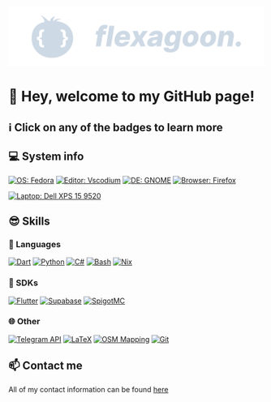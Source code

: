 <picture>
  <source media="(prefers-color-scheme: dark)" srcset="https://raw.githubusercontent.com/flexagoon/flexagoon/github/assets/header.png">
  <source media="(prefers-color-scheme: light)" srcset="https://raw.githubusercontent.com/flexagoon/flexagoon/github/assets/header-lightmode.png">
  <img alt="a cool header, too bad you can't see it" src="https://raw.githubusercontent.com/flexagoon/flexagoon/github/assets/header.png">
</picture>

# :wave: Hey, welcome to my GitHub page!

## :information_source: Click on any of the badges to learn more

## :computer: System info

[![OS: Fedora](https://shields.io/badge/OS-Fedora-51A2DA?style=for-the-badge&logoColor=white&logo=Fedora)](https://fedoraproject.org)
[![Editor: Vscodium](https://shields.io/badge/Editor-VSCode-007ACC?style=for-the-badge&logoColor=white&logo=Visual%20Studio%20Code)](https://code.visualstudio.com)
[![DE: GNOME](https://shields.io/badge/DE-GNOME-4A86CF?style=for-the-badge&logoColor=white&logo=GNOME)](https://gnome.org)
[![Browser: Firefox](https://shields.io/badge/Browser-Firefox-FF7139?style=for-the-badge&logoColor=white&logo=Firefox%20Browser)](https://mozilla.org/firefox)

[![Laptop: Dell XPS 15 9520](https://shields.io/badge/%F0%9F%92%BB%20Laptop-Dell%20XPS%2015%209520-007DB8?style=for-the-badge&logoColor=white)](https://www.dell.com/en-us/shop/dell-laptops/xps-15-laptop/spd/xps-15-9520-laptop/xn9520cto030s)

## :sunglasses: Skills

### :speech_balloon: Languages

[![Dart](https://shields.io/badge/Dart-0175C2?style=for-the-badge&logoColor=white&logo=dart)](https://dart.dev)
[![Python](https://shields.io/badge/Python-3776AB?style=for-the-badge&logoColor=white&logo=python)](https://python.org)
[![C#](<https://shields.io/badge/Microsoft%20Java%20(C%23)-239120?style=for-the-badge&logoColor=white&logo=c%20sharp>)](https://docs.microsoft.com/en-us/dotnet/csharp)
[![Bash](https://shields.io/badge/Bash-4EAA25?style=for-the-badge&logoColor=white&logo=gnu+bash)](https://www.gnu.org/software/bash)
[![Nix](https://shields.io/badge/Nix-5277C3?style=for-the-badge&logoColor=white&logo=nixos)](https://nixos.org)

### :key: SDKs

[![Flutter](https://shields.io/badge/Flutter-02569B?style=for-the-badge&logoColor=white&logo=flutter)](https://flutter.dev)
[![Supabase](https://shields.io/badge/Supabase-3ECF8E?style=for-the-badge&logoColor=white&logo=Supabase)](https://supabase.com)
[![SpigotMC](https://shields.io/badge/SpigotMC-FF6A00?style=for-the-badge&logoColor=white&logo=mojang+studios)](https://spigotmc.org)

### :globe_with_meridians: Other

[![Telegram API](https://shields.io/badge/Telegram%20API-26A5E4?style=for-the-badge&logoColor=white&logo=telegram)](https://core.telegram.org)
[![LaTeX](https://shields.io/badge/LaTeX-008080?style=for-the-badge&logoColor=white&logo=latex)](https://latex-project.org)
[![OSM Mapping](https://shields.io/badge/OSM%20Mapping-7EBC6F?style=for-the-badge&logoColor=white&logo=openstreetmap)](https://osm.org)
[![Git](https://shields.io/badge/Git%20(obviously%20lol)-F05032?style=for-the-badge&logoColor=white&logo=git)](https://git-scm.com)

## :mailbox: Contact me

All of my contact information can be found [here](https://fxgn.dev/contact)
